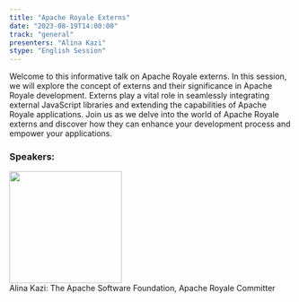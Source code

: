 ```yaml
---
title: "Apache Royale Externs"
date: "2023-08-19T14:00:00" 
track: "general"
presenters: "Alina Kazi"
stype: "English Session"
---
```

Welcome to this informative talk on Apache Royale externs. In this session, we will explore the concept of externs and their significance in Apache Royale development. Externs play a vital role in seamlessly integrating external JavaScript libraries and extending the capabilities of Apache Royale applications. Join us as we delve into the world of Apache Royale externs and discover how they can enhance your development process and empower your applications.
 ### Speakers: 
 <img src="https://img.bagevent.com/resource/20230613/2123418290.JPG" width="200" /><br>Alina Kazi: The Apache Software Foundation, Apache Royale Committer
 <br><br>